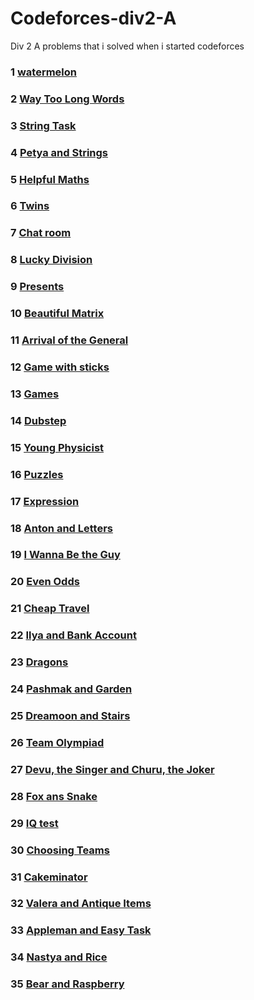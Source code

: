 # Codeforces-div2-A

Div 2 A problems that i solved when i started codeforces

### 1 [watermelon](http://codeforces.com/contest/4/problem/A)

### 2 [Way Too Long Words](http://codeforces.com/contest/71/problem/A)

### 3 [String Task](http://codeforces.com/problemset/problem/118/A)

### 4 [Petya and Strings](http://codeforces.com/problemset/problem/112/A)

### 5 [Helpful Maths](https://codeforces.com/problemset/problem/339/A)

### 6 [Twins](https://codeforces.com/contest/160/problem/A)

### 7 [Chat room](https://codeforces.com/problemset/problem/58/A)

### 8 [Lucky Division](https://codeforces.com/contest/122/problem/A)

### 9 [Presents](https://codeforces.com/problemset/problem/136/A)

### 10 [Beautiful Matrix](https://codeforces.com/problemset/problem/263/A)

### 11 [Arrival of the General](https://codeforces.com/contest/144/problem/A)

### 12 [Game with sticks](https://codeforces.com/problemset/problem/451/A)

### 13 [Games](https://codeforces.com/problemset/problem/268/A)

### 14 [Dubstep](https://codeforces.com/problemset/problem/208/A)

### 15 [Young Physicist](https://codeforces.com/contest/69/problem/A)

### 16 [Puzzles](https://codeforces.com/contest/337/problem/A)

### 17 [Expression](https://codeforces.com/contest/479/problem/A)

### 18 [Anton and Letters](https://codeforces.com/contest/443/problem/A)

### 19 [ I Wanna Be the Guy](https://codeforces.com/problemset/problem/469/A)

### 20 [Even Odds](https://codeforces.com/contest/318/problem/A)

### 21 [Cheap Travel](https://codeforces.com/contest/466/problem/A)

### 22 [Ilya and Bank Account](https://codeforces.com/contest/313/problem/A)

### 23 [Dragons](https://codeforces.com/contest/230/problem/A)

### 24 [Pashmak and Garden](https://codeforces.com/problemset/problem/459/A)

### 25 [Dreamoon and Stairs](https://codeforces.com/contest/476/problem/A)

### 26 [Team Olympiad](https://codeforces.com/problemset/problem/490/A)

### 27 [Devu, the Singer and Churu, the Joker](https://codeforces.com/contest/439/problem/A)

### 28 [Fox ans Snake](https://codeforces.com/problemset/problem/510/A)

### 29 [IQ test](https://codeforces.com/problemset/problem/25/A)

### 30 [Choosing Teams](https://codeforces.com/problemset/problem/432/A)

### 31 [Cakeminator](https://codeforces.com/problemset/problem/330/A)

### 32 [Valera and Antique Items](https://codeforces.com/problemset/problem/441/A)

### 33 [Appleman and Easy Task](https://codeforces.com/contest/462/problem/A)

### 34 [Nastya and Rice](https://codeforces.com/contest/1341/problem/A)

### 35 [ Bear and Raspberry](https://codeforces.com/contest/385/problem/A)
